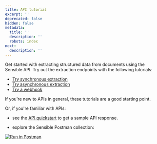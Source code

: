 ```yaml
---
title: API tutorial
excerpt: ''
deprecated: false
hidden: false
metadata:
  title: ''
  description: ''
  robots: index
next:
  description: ''
---
```

Get started with extracting structured data from documents using the Sensible API. Try out the extraction endpoints with the following tutorials:

* [Try synchronous extraction](doc:api-tutorial-sync)
* [Try asynchronous extraction](doc:api-tutorial-async-1)
* [Try a webhook](doc:api-tutorial-webhook)

If you're new to APIs in general, these tutorials are a good starting point.

Or, if you're familiar with APIs:

* see the [API quickstart](doc:quickstart) to get a sample API response.

* explore the Sensible Postman collection:

[![Run in Postman](https://run.pstmn.io/button.svg)](https://god.gw.postman.com/run-collection/16839934-45339059-3fec-4c31-a891-9a12a3e1c22b?action=collection%2Ffork\&collection-url=entityId%3D16839934-45339059-3fec-4c31-a891-9a12a3e1c22b%26entityType%3Dcollection%26workspaceId%3Ddbde09dc-b7dd-487d-a68f-20d32b008f90)
